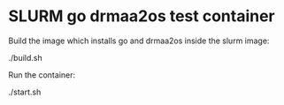 # SLURM go drmaa2os test container

Build the image which installs go and drmaa2os inside the slurm image:

./build.sh

Run the container:

./start.sh

